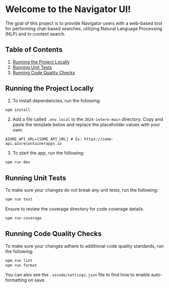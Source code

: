 # Welcome to the Navigator UI!

The goal of this project is to provide Navigator users with a web-based tool for performing chat-based searches, utilizing Natural Language Processing (NLP) and in-context search.

## Table of Contents

1. [Running the Project Locally](#running-the-project-locally)
2. [Running Unit Tests](#running-unit-tests)
3. [Running Code Quality Checks](#running-code-quality-checks)

## Running the Project Locally

1. To install dependencies, run the following:

```sh
npm install
```

2. Add a file called `.env.local` to the `2024-intern-main` directory. Copy and paste the template below and replace the placeholder values with your own:

```.env
AZURE_API_URL=[SOME_API_URL] # Ex: https://some-api.azurecontainerapps.io
```

3. To start the app, run the following:

```sh
npm run dev
```

## Running Unit Tests

To make sure your changes do not break any unit tests, run the following:

```sh
npm run test
```

Ensure to review the coverage directory for code coverage details.

```sh
npm run coverage
```

## Running Code Quality Checks

To make sure your changes adhere to additional code quality standards, run the following:

```sh
npm run lint
npm run format
```

You can also see the `.vscode/settings.json` file to find how to enable auto-formatting on save.

